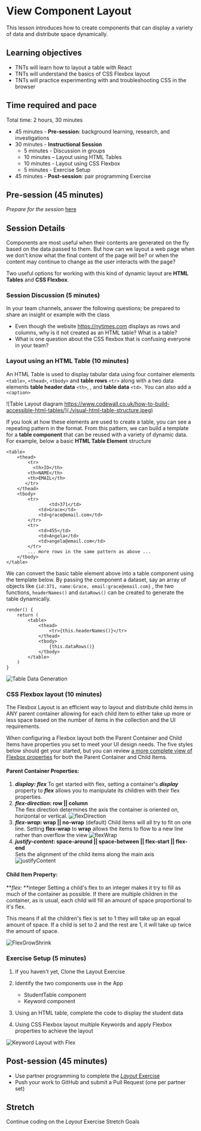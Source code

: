 # View Component Layout

This lesson introduces how to create components that can display a variety of data and distribute space dynamically.

## Learning objectives

* TNTs will learn how to layout a table with React
* TNTs will understand the basics of CSS Flexbox layout
* TNTs will practice experimenting with and troubleshooting CSS in the browser

## Time required and pace

Total time: 2 hours, 30 minutes

- 45 minutes - **Pre-session**: background learning, research, and investigations
- 30 minutes - **Instructional Session**
  - 5 minutes - Discussion in groups
  - 10 minutes –  Layout using HTML Tables
  - 10 minutes - Layout using CSS Flexbox
  - 5 minutes - Exercise Setup
- 45 minutes - **Post-session**: pair programming Exercise

## Pre-session (45 minutes)

*Prepare for the session* [here](../../../wiki/[ENG2.2]-View-component-layout)

## Session Details

Components are most useful when their contents are generated on the fly based on the data passed to them. But how can we layout a web page when we don't know what the final content of the page will be? or when the content may continue to change as the user interacts with the page?

 Two useful options for working with this kind of dynamic layout are **HTML Tables** and **CSS Flexbox**.

### Session Discussion (5 minutes)

In your team channels, answer the following questions; be prepared to share an insight or example with the class

- Even though the website https://nytimes.com displays as rows and columns, why is it not created as an HTML table? What is a table?
- What is one question about the CSS flexbox that is confusing everyone in your team?

### Layout using an HTML Table (10 minutes)

An HTML Table is used to display tabular data using four container elements `<table>`, `<thead>`, `<tbody>` and **table rows** `<tr>` along with a two data elements **table header data**  `<th>`,  , and **table data** `<td>`. You can also add a `<caption>`

![Table Layout diagram https://www.codewall.co.uk/how-to-build-accessible-html-tables/](./visual-html-table-structure.jpeg)

If you look at how these elements are used to create a table, you can see a repeating pattern in the format. From this pattern, we can build a template for a **table component** that can be reused with a variety of dynamic data. For example, below a basic **HTML Table Element** structure

    <table>
        <thead>
        	<tr>
        	  <th>ID</th>
            <th>NAME</th>
            <th>EMAIL</th>
           </tr>
        </thead>
        <tbody>
            <tr>
            		<td>371</td>
                <td>Grace</td>
                <td>grace@email.com</td>
            </tr>
            <tr>
                <td>455</td>
                <td>Angela</td>
                <td>angela@email.com</td>
            </tr>
            ... more rows in the same pattern as above ...
        </tbody>
    </table>

We can convert the basic table element above into a table component using the template below. By passing the component a dataset, say an array of objects like `{id:371, name:Grace, email:grace@email.com}` , the two functions, `headerNames()` and `dataRows()` can be created to generate the table dynamically.

    render() {
        return (
            <table>
                <thead>
                    <tr>{this.headerNames()}</tr>
                </thead>
                <tbody>
                    {this.dataRows()}
                </tbody>
            </table>
        )
    }

![Table Data Generation](./view-component-table.png)

### CSS Flexbox layout (10 minutes)

The Flexbox Layout is an efficient way to layout and distribute child items in ANY parent container allowing for each child item to either take up more or less space based on the number of items in the collection and  the UI requirements.

When configuring a Flexbox layout both the Parent Container and Child Items have properties you set to meet your UI design needs. The five styles below should get your started, but you can review [a more complete view of Flexbox properties](https://css-tricks.com/snippets/css/a-guide-to-flexbox/) for both the Parent Container and Child Items.

#### Parent Container Properties:

1. ***display: flex*** 
   To get started with flex, setting a container&#39;s ***display*** property to ***flex*** allows you to manipulate its children with their flex properties.
2. ***flex-direction*: row || column**  
   The flex direction determines the axis the container is oriented on, horizontal or vertical.
   ![flexDirection](./flexDirection.png)
3. ***flex-wrap*: wrap || no-wrap** (default)
   Child items will all try to fit on one line. Setting **flex-wrap** to **wrap** allows the items to flow to a new line rather than overflow the view
   ![flexWrap](./flexWrap.png)
4. ***justify-content*: space-around || space-between || flex-start || flex-end**  
   Sets the alignment of the child items along the main axis
   ![justifyContent](./justifyContent.PNG)


#### Child Item Property:

***flex*: **integer 
Setting a child's flex to an integer makes it try to fill as much of the container as possible. If there are multiple children in the container, as is usual, each child will fill an amount of space proportional to it's flex.

This means if all the children's flex is set to 1 they will take up an equal amount of space. If a child is set to 2 and the rest are 1, it will take up twice the amount of space.

![FlexGrowShrink](./flex-grow.svg)

### Exercise Setup (5 minutes)

1. If you haven't yet, Clone the Layout Exercise
2. Identify the two components use in the App
   - StudentTable component
   - Keyword component

3. Using an HTML table, complete the code to display the student data
4. Using CSS Flexbox layout multiple Keywords and apply Flexbox properties to achieve the layout

![Keyword Layout with Flex](./view-component-flex.png)

## Post-session (45 minutes)

- Use partner programming to complete the [*Layout* Exercise](https://github.com/tnt-summer-academy/Exercises/tree/main/Week_2/ENG2.2-layouts)
- Push your work to GitHub and submit a Pull Request (one per partner set)

## Stretch

Continue coding on the *Layout* Exercise Stretch Goals
